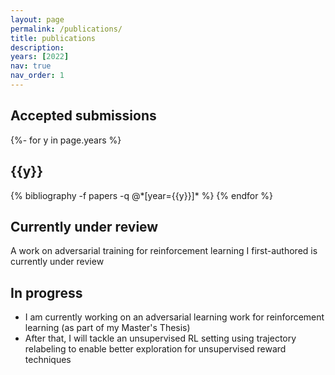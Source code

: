 ```yaml
---
layout: page
permalink: /publications/
title: publications
description: 
years: [2022]
nav: true
nav_order: 1
---
```

<!-- _pages/publications.md -->

## Accepted submissions

<div class="publications">

{%- for y in page.years %}
  <h2 class="year">{{y}}</h2>
  {% bibliography -f papers -q @*[year={{y}}]* %}
{% endfor %}

</div>

## Currently under review

A work on adversarial training for reinforcement learning I first-authored is currently under review


## In progress

- I am currently working on an adversarial learning work for reinforcement learning (as part of my Master's Thesis)
- After that, I will tackle an unsupervised RL setting using trajectory relabeling to enable better exploration for unsupervised reward techniques

